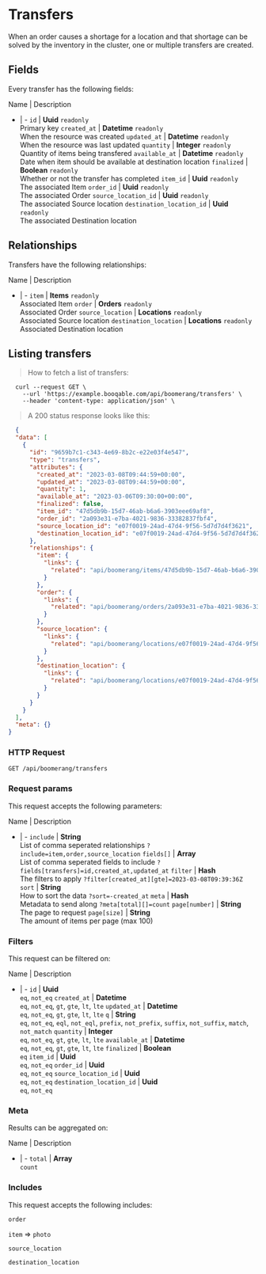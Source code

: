 # Transfers

When an order causes a shortage for a location and that shortage can be solved by the inventory in the cluster, one or multiple transfers are created.

## Fields
Every transfer has the following fields:

Name | Description
- | -
`id` | **Uuid** `readonly`<br>Primary key
`created_at` | **Datetime** `readonly`<br>When the resource was created
`updated_at` | **Datetime** `readonly`<br>When the resource was last updated
`quantity` | **Integer** `readonly`<br>Quantity of items being transfered
`available_at` | **Datetime** `readonly`<br>Date when item should be available at destination location
`finalized` | **Boolean** `readonly`<br>Whether or not the transfer has completed
`item_id` | **Uuid** `readonly`<br>The associated Item
`order_id` | **Uuid** `readonly`<br>The associated Order
`source_location_id` | **Uuid** `readonly`<br>The associated Source location
`destination_location_id` | **Uuid** `readonly`<br>The associated Destination location


## Relationships
Transfers have the following relationships:

Name | Description
- | -
`item` | **Items** `readonly`<br>Associated Item
`order` | **Orders** `readonly`<br>Associated Order
`source_location` | **Locations** `readonly`<br>Associated Source location
`destination_location` | **Locations** `readonly`<br>Associated Destination location


## Listing transfers



> How to fetch a list of transfers:

```shell
  curl --request GET \
    --url 'https://example.booqable.com/api/boomerang/transfers' \
    --header 'content-type: application/json' \
```

> A 200 status response looks like this:

```json
  {
  "data": [
    {
      "id": "9659b7c1-c343-4e69-8b2c-e22e03f4e547",
      "type": "transfers",
      "attributes": {
        "created_at": "2023-03-08T09:44:59+00:00",
        "updated_at": "2023-03-08T09:44:59+00:00",
        "quantity": 1,
        "available_at": "2023-03-06T09:30:00+00:00",
        "finalized": false,
        "item_id": "47d5db9b-15d7-46ab-b6a6-3903eee69af8",
        "order_id": "2a093e31-e7ba-4021-9836-33382837fbf4",
        "source_location_id": "e07f0019-24ad-47d4-9f56-5d7d7d4f3621",
        "destination_location_id": "e07f0019-24ad-47d4-9f56-5d7d7d4f3621"
      },
      "relationships": {
        "item": {
          "links": {
            "related": "api/boomerang/items/47d5db9b-15d7-46ab-b6a6-3903eee69af8"
          }
        },
        "order": {
          "links": {
            "related": "api/boomerang/orders/2a093e31-e7ba-4021-9836-33382837fbf4"
          }
        },
        "source_location": {
          "links": {
            "related": "api/boomerang/locations/e07f0019-24ad-47d4-9f56-5d7d7d4f3621"
          }
        },
        "destination_location": {
          "links": {
            "related": "api/boomerang/locations/e07f0019-24ad-47d4-9f56-5d7d7d4f3621"
          }
        }
      }
    }
  ],
  "meta": {}
}
```

### HTTP Request

`GET /api/boomerang/transfers`

### Request params

This request accepts the following parameters:

Name | Description
- | -
`include` | **String** <br>List of comma seperated relationships `?include=item,order,source_location`
`fields[]` | **Array** <br>List of comma seperated fields to include `?fields[transfers]=id,created_at,updated_at`
`filter` | **Hash** <br>The filters to apply `?filter[created_at][gte]=2023-03-08T09:39:36Z`
`sort` | **String** <br>How to sort the data `?sort=-created_at`
`meta` | **Hash** <br>Metadata to send along `?meta[total][]=count`
`page[number]` | **String** <br>The page to request
`page[size]` | **String** <br>The amount of items per page (max 100)


### Filters

This request can be filtered on:

Name | Description
- | -
`id` | **Uuid** <br>`eq`, `not_eq`
`created_at` | **Datetime** <br>`eq`, `not_eq`, `gt`, `gte`, `lt`, `lte`
`updated_at` | **Datetime** <br>`eq`, `not_eq`, `gt`, `gte`, `lt`, `lte`
`q` | **String** <br>`eq`, `not_eq`, `eql`, `not_eql`, `prefix`, `not_prefix`, `suffix`, `not_suffix`, `match`, `not_match`
`quantity` | **Integer** <br>`eq`, `not_eq`, `gt`, `gte`, `lt`, `lte`
`available_at` | **Datetime** <br>`eq`, `not_eq`, `gt`, `gte`, `lt`, `lte`
`finalized` | **Boolean** <br>`eq`
`item_id` | **Uuid** <br>`eq`, `not_eq`
`order_id` | **Uuid** <br>`eq`, `not_eq`
`source_location_id` | **Uuid** <br>`eq`, `not_eq`
`destination_location_id` | **Uuid** <br>`eq`, `not_eq`


### Meta

Results can be aggregated on:

Name | Description
- | -
`total` | **Array** <br>`count`


### Includes

This request accepts the following includes:

`order`


`item` => 
`photo`




`source_location`


`destination_location`





